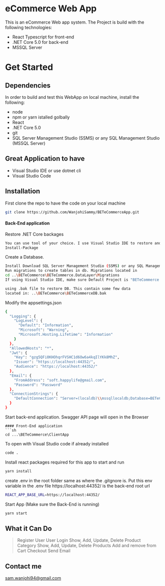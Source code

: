 # eCommerce Web App

This is an eCommerce Web app system.
The Project is build with the following technologies:
* React Typescript for front-end
* .NET Core 5.0 for back-end
* MSSQL Server

# Get Started
## Dependencies
In order to build and test this WebApp on local machine, install the following:
* node
* npm or yarn istalled golbally
* React 
* .NET Core 5.0
* git
* SQL Server Management Studio (SSMS) or any SQL Management Studio (MSSQL Server)

## Great Application to have
- Visual Studio IDE or use dotnet cli
- Visual Studio Code

## Installation
First clone the repo to have the code on your local machine
```sh
git clone https://github.com/WanjohiSammy/BETeCommerceApp.git
```

#### Back-End application
Restore .NET Core backages
```sh
You can use tool of your choice. I use Visual Studio IDE to restore and build
Install-Package
```
Create a Database.
```sh
Install Download SQL Server Management Studio (SSMS) or any SQL Management Studio
Run migrations to create tables in db. Migrations located in
cd ..\BETeCommerce\BETeCommerce.DataLayer\Migrations
If using Visual Studio IDE, make sure Default Project is "BETeCommerce.DataLayer"
```
```sh
using .bak file to restore DB. This contain some few data
located in: ..\BETeCommerce\BETeCommerceDB.bak
```
Modify the appsettings.json
```sh
{
  "Logging": {
    "LogLevel": {
      "Default": "Information",
      "Microsoft": "Warning",
      "Microsoft.Hosting.Lifetime": "Information"
    }
  },
  "AllowedHosts": "*",
  "Jwt": {
    "Key": "gzg5QFi0KHOhqrFVSHC1d6Ow6a4kqIlYKk8MhZ",
    "Issuer": "https://localhost:44352/",
    "Audience": "https://localhost:44352/"
  },
  "Email": {
    "FromAddress": "soft.happylife@gmail.com",
    "Password": "Password"
  },
  "ConnectionStrings": {
    "DefaultConnection": "Server=(localdb)\\mssqllocaldb;Database=BETeCommerceDB;Trusted_Connection=True;MultipleActiveResultSets=true"
  }
}
```
Start back-end application. Swagger API page will open in the Browser
```
#### Front-End application
```sh
cd ...\BETeCommerce\ClientApp
```
To open with Visual Studio code if already installed
```sh
code .
```
Install react packages required for this app to start and run
```sh
yarn install
```
create .env in the root folder same as where the .gitgnore is.
Put this env variable in the .env file
https://localhost:44352/ is the back-end root url
```sh
REACT_APP_BASE_URL=https://localhost:44352/
```
Start App (Make sure the Back-End is running)
```sh
yarn start
```

## What it Can Do
> Register User
> User Login
> Show, Add, Update, Delete Product Category
> Show, Add, Update, Delete Products
> Add and remove from Cart
> Checkout
> Send Email

## Contact me
sam.wanjohi94@gmail.com
